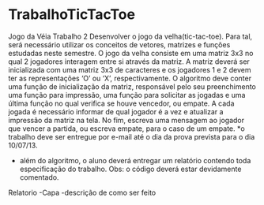 TrabalhoTicTacToe
=================

Jogo da Véia
Trabalho 2
 Desenvolver o jogo da velha(tic-tac-toe). Para tal, será necessário utilizar os conceitos de vetores, matrizes e funções estudadas neste semestre. O jogo da velha consiste em uma matriz 3x3 no qual 2 jogadores interagem entre si através da matriz. A matriz deverá ser inicializada com uma matriz 3x3 de caracteres e os jogadores 1 e 2 devem ter as representações ‘O’ ou ‘X’, respectivamente. O algoritmo deve conter uma função de inicialização da matriz, responsável pelo seu preenchimento uma função para impressão, uma função para solicitar as jogadas e uma última função no qual verifica se houve vencedor, ou empate. A cada jogada é necessário informar de qual jogador  é a vez  e atualizar a impressão da matriz na tela. No fim, escreva uma mensagem ao jogador que vencer a partida, ou escreva empate, para o caso de um empate.
*o trabalho deve ser entregue por e-mail até o dia da prova prevista para o dia 10/07/13.
* além do algoritmo, o aluno deverá entregar um relatório contendo toda especificação do trabalho.
Obs: o código deverá estar devidamente comentado.

Relatorio
-Capa
-descrição de como ser feito
